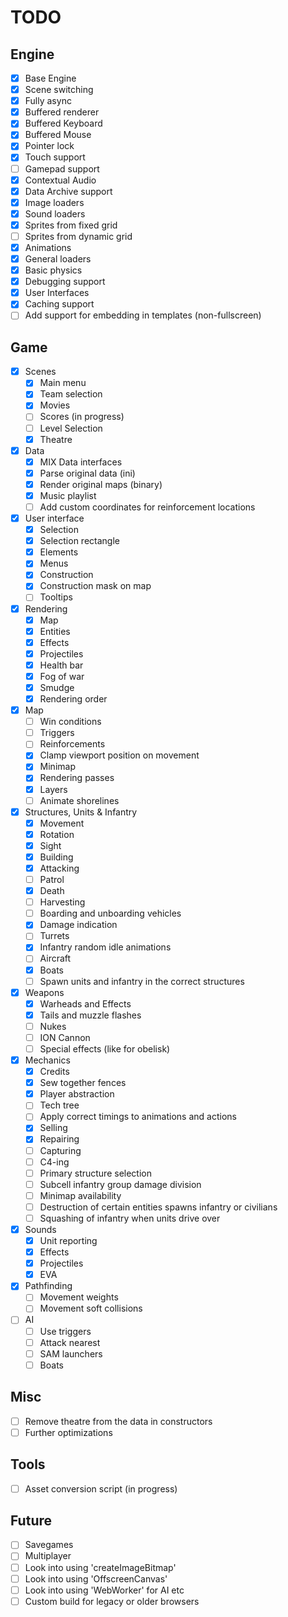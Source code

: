# TODO

## Engine

- [x] Base Engine
- [x] Scene switching
- [x] Fully async
- [x] Buffered renderer
- [x] Buffered Keyboard
- [x] Buffered Mouse
- [x] Pointer lock
- [x] Touch support
- [ ] Gamepad support
- [x] Contextual Audio
- [x] Data Archive support
- [x] Image loaders
- [x] Sound loaders
- [x] Sprites from fixed grid
- [ ] Sprites from dynamic grid
- [x] Animations
- [x] General loaders
- [x] Basic physics
- [x] Debugging support
- [x] User Interfaces
- [x] Caching support
- [ ] Add support for embedding in templates (non-fullscreen)

## Game

- [x] Scenes
    - [x] Main menu
    - [x] Team selection
    - [x] Movies
    - [ ] Scores (in progress)
    - [ ] Level Selection
    - [x] Theatre
- [x] Data
    - [x] MIX Data interfaces
    - [x] Parse original data (ini)
    - [x] Render original maps (binary)
    - [x] Music playlist
    - [ ] Add custom coordinates for reinforcement locations
- [x] User interface
    - [x] Selection
    - [x] Selection rectangle
    - [x] Elements
    - [x] Menus
    - [x] Construction
    - [x] Construction mask on map
    - [ ] Tooltips
- [x] Rendering
    - [x] Map
    - [x] Entities
    - [x] Effects
    - [x] Projectiles
    - [x] Health bar
    - [x] Fog of war
    - [x] Smudge
    - [x] Rendering order
- [x] Map
    - [ ] Win conditions
    - [ ] Triggers
    - [ ] Reinforcements
    - [x] Clamp viewport position on movement
    - [x] Minimap
    - [x] Rendering passes
    - [x] Layers
    - [ ] Animate shorelines
- [x] Structures, Units & Infantry
    - [x] Movement
    - [x] Rotation
    - [x] Sight
    - [x] Building
    - [x] Attacking
    - [ ] Patrol
    - [x] Death
    - [ ] Harvesting
    - [ ] Boarding and unboarding vehicles
    - [x] Damage indication
    - [ ] Turrets
    - [x] Infantry random idle animations
    - [ ] Aircraft
    - [x] Boats
    - [ ] Spawn units and infantry in the correct structures
- [x] Weapons
    - [x] Warheads and Effects
    - [x] Tails and muzzle flashes
    - [ ] Nukes
    - [ ] ION Cannon
    - [ ] Special effects (like for obelisk)
- [x] Mechanics
    - [x] Credits
    - [x] Sew together fences
    - [x] Player abstraction
    - [ ] Tech tree
    - [ ] Apply correct timings to animations and actions
    - [x] Selling
    - [x] Repairing
    - [ ] Capturing
    - [ ] C4-ing
    - [ ] Primary structure selection
    - [ ] Subcell infantry group damage division
    - [ ] Minimap availability
    - [ ] Destruction of certain entities spawns infantry or civilians
    - [ ] Squashing of infantry when units drive over
- [x] Sounds
    - [x] Unit reporting
    - [x] Effects
    - [x] Projectiles
    - [x] EVA
- [x] Pathfinding
    - [ ] Movement weights
    - [ ] Movement soft collisions
- [ ] AI
    - [ ] Use triggers
    - [ ] Attack nearest
    - [ ] SAM launchers
    - [ ] Boats

## Misc

- [ ] Remove theatre from the data in constructors
- [ ] Further optimizations

## Tools

- [ ] Asset conversion script (in progress)

## Future

- [ ] Savegames
- [ ] Multiplayer
- [ ] Look into using 'createImageBitmap'
- [ ] Look into using 'OffscreenCanvas'
- [ ] Look into using 'WebWorker' for AI etc
- [ ] Custom build for legacy or older browsers
